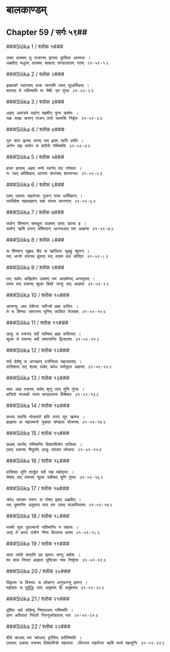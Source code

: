बालकाण्डम्
===============================


## Chapter 59  / सर्गः ५९##


###Slōka 1 / श्लोक १###


    उक्त वाक्यम् तु राजानम् कृपया कुशिक आत्मजः ।
    अब्रवीत् मधुरम् वाक्यम् साक्षात् चण्डालताम् गतम् ॥१-५९-१॥


###Slōka 2 / श्लोक २###


    इक्ष्वाको स्वागतम् वत्स जानामि त्वाम् सुधार्मिकम् ।
    शरणम् ते भविष्यामि मा भैषीः नृप पुंगव ॥१-५९-२॥


###Slōka 3 / श्लोक ३###


    अहम् आमंत्रये सर्वान् महर्षीन् पुण्य कर्मणः ।
    यज्ञ साह्य करान् राजन् ततो यक्ष्यसि निर्वृतः ॥१-५९-३॥


###Slōka 4 / श्लोक ४###


    गुरु शाप कृतम् रूपम् यत् इदम् त्वयि वर्तते ।
    अनेन सह रूपेण स शरीरो गमिष्यसि ॥१-५९-४॥


###Slōka 5 / श्लोक ५###


    हस्त प्राप्तम् अहम् मन्ये स्वर्गम् तव नरेश्वर ।
    यः त्वम् कौशिकम् आगम्य शरण्यम् शरणागतः ॥१-५९-५॥


###Slōka 6 / श्लोक ६###


    एवम् उक्त्वा महातेजाः पुत्रान् परम धार्मिकान् ।
    व्यादिदेश महाप्राज्ञान् यज्ञ संभार कारणात् ॥१-५९-६॥


###Slōka 7 / श्लोक ७###


    सर्वान् शिष्यान् समाहूय वाक्यम् एतत् उवाच ह ।
    सर्वान् ऋषि वरान् वशिष्ठान् आनयध्वम् मम आज्ञया ॥१-५९-७॥


###Slōka 8 / श्लोक ८###


    स शिष्यान् सुहृदः चैव स ऋत्विजः सुबहु श्रुतान् ।
    यत् अन्यो वचनम् ब्रूयात् मत् वाक्य बल चोदितः ॥१-५९-८॥


###Slōka 9 / श्लोक ९###


    तत् सर्वम् अखिलेन उक्तम् मम आख्येयम् अनादृतम् ।
    तस्य तत् वचनम् श्रुत्वा दिशो जग्मुः तत् आज्ञया ॥१-५९-९॥


###Slōka 10 / श्लोक १०###


    आजग्मुः अथ देशेभ्यः सर्वेभ्यो ब्रह्म वादिनः ।
    ते च शिष्याः समागम्य मुनिम् ज्वलित तेजसम् ॥१-५९-१०॥


###Slōka 11 / श्लोक ११###


    ऊचुः च वचनम् सर्वे सर्वेषाम् ब्रह्म वादिनाम् ।
    श्रुत्वा ते वचनम् सर्वे समायान्ति द्विजातयः ॥१-५९-११॥


###Slōka 12 / श्लोक १२###


    सर्व देशेषु च अगच्छन् वर्जयित्वा महाउदयम् ।
    वासिष्ठम् तत् शतम् सर्वम् क्रोध पर्याकुल अक्षरम् ॥१-५९-१२॥


###Slōka 13 / श्लोक १३###


    यथा आह वचनम् सर्वम् शृणु त्वम् मुनि पुंगव ।
    क्षत्रियो याजको यस्य चण्डालस्य विशेषतः ॥१-५९-१३॥


###Slōka 14 / श्लोक १४###


    कथम् सदसि भोक्तारो हविः तस्य सुर ऋषयः ।
    ब्राह्मणा वा महात्मानो भुक्त्वा चण्डाल भोजनम् ॥१-५९-१४॥


###Slōka 15 / श्लोक १५###


    कथम् स्वर्गम् गमिष्यन्ति विश्वामित्रेण पालिताः ।
    एतत् वचनम् नैष्ठुर्यम् ऊचुः संरक्त लोचनाः ॥१-५९-१५॥


###Slōka 16 / श्लोक १६###


    वासिष्ठा मुनि शार्दूल सर्वे सह महोदयाः ।
    तेषाम् तत् वचनम् श्रुत्वा सर्वेषाम् मुनि पुंगवः ॥१-५९-१६॥


###Slōka 17 / श्लोक १७###


    क्रोध संरक्त नयनः स रोषम् इदम् अब्रवीत् ।
    यत् दूषयन्ति अदुष्टम् माम् तप उग्रम् संआस्थितम् ॥१-५९-१७॥


###Slōka 18 / श्लोक १८###


    भस्मी भूता दुरात्मानो भविष्यन्ति न संशयः ।
    अद्य ते काल पाशेन नीता वैवस्तव क्षयम् ॥१-५९-१८॥


###Slōka 19 / श्लोक १९###


    सप्त जाति शतानि एव मृतपाः सन्तु सर्वशः ।
    श्व मांस नियत आहारा मुष्टिका नाम निर्घृणाः ॥१-५९-१९॥


###Slōka 20 / श्लोक २०###


    विकृताः च विरूपाः च लोकान् अनुचरन्तु इमान् ।
    महोदयः च दुर्बुद्धिः माम् अदूष्यम् हि अदूषयत् ॥१-५९-२०॥


###Slōka 21 / श्लोक २१###


    दूषितः सर्व लोकेषु निषादत्वम् गमिष्यति ।
    प्राण अतिपात निरतो निरनुक्रोशताम् गतः ॥१-५९-२१॥


###Slōka 22 / श्लोक २२###


    दीर्घ कालम् मम क्रोधात् दुर्गतिम् वर्तयिष्यति ।
    एतावत् उक्त्वा वचनम् विश्वामित्रो महातपाः ।विरराम महातेजा ऋषि मध्ये महामुनिः ॥१-५९-२२॥


